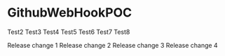 # GithubWebHookPOC

Test2
Test3
Test4
Test5
Test6
Test7
Test8

Release change 1
Release change 2
Release change 3
Release change 4
